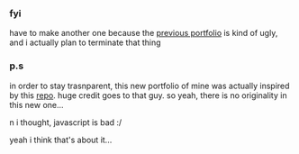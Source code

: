 ### fyi
have to make another one because the [previous portfolio](https://archangel-12.vercel.app/) is kind of ugly, and i actually plan to terminate that thing

### p.s
in order to stay trasnparent, this new portfolio of mine was actually inspired by this [repo](https://github.com/Joscriptt/portfolioblog). huge credit goes to that guy. so yeah, there is no originality in this new one...

n i thought, javascript is bad :/

yeah i think that's about it...